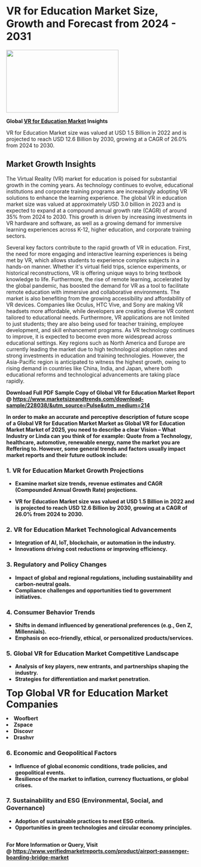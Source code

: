 <H1>VR for Education Market Size, Growth and Forecast from 2024 - 2031</H1><img class="aligncenter size-medium wp-image-584254" src="https://thirdeyenews.in/wp-content/uploads/2024/09/Global-Market-Research-300x168.jpeg" alt="" width="300" height="168" /><p><strong>Global&nbsp;<a href="https://www.marketsizeandtrends.com/download-sample/228038/&amp;utm_source=Pulse&amp;utm_medium=214">VR for Education Market</a> Insights</strong></p><p>VR for Education Market size was valued at USD 1.5 Billion in 2022 and is projected to reach USD 12.6 Billion by 2030, growing at a CAGR of 26.0% from 2024 to 2030.</p><p><h2>Market Growth Insights</h2> <p>The Virtual Reality (VR) market for education is poised for substantial growth in the coming years. As technology continues to evolve, educational institutions and corporate training programs are increasingly adopting VR solutions to enhance the learning experience. The global VR in education market size was valued at approximately USD 3.0 billion in 2023 and is expected to expand at a compound annual growth rate (CAGR) of around 35% from 2024 to 2030. This growth is driven by increasing investments in VR hardware and software, as well as a growing demand for immersive learning experiences across K-12, higher education, and corporate training sectors.</p> <p><strong></strong></p> <p>Several key factors contribute to the rapid growth of VR in education. First, the need for more engaging and interactive learning experiences is being met by VR, which allows students to experience complex subjects in a hands-on manner. Whether it's virtual field trips, science experiments, or historical reconstructions, VR is offering unique ways to bring textbook knowledge to life. Furthermore, the rise of remote learning, accelerated by the global pandemic, has boosted the demand for VR as a tool to facilitate remote education with immersive and collaborative environments. The market is also benefiting from the growing accessibility and affordability of VR devices. Companies like Oculus, HTC Vive, and Sony are making VR headsets more affordable, while developers are creating diverse VR content tailored to educational needs. Furthermore, VR applications are not limited to just students; they are also being used for teacher training, employee development, and skill enhancement programs. As VR technology continues to improve, it is expected to become even more widespread across educational settings. Key regions such as North America and Europe are currently leading the market due to high technological adoption rates and strong investments in education and training technologies. However, the Asia-Pacific region is anticipated to witness the highest growth, owing to rising demand in countries like China, India, and Japan, where both educational reforms and technological advancements are taking place rapidly.</p> <p><strong></p><p><span class=""><strong>Download Full PDF Sample Copy of Global VR for Education Market Report</strong> @ <a href="https://www.marketsizeandtrends.com/download-sample/228038/&amp;utm_source=Pulse&amp;utm_medium=214" target="_blank">https://www.marketsizeandtrends.com/download-sample/228038/&amp;utm_source=Pulse&amp;utm_medium=214</a></span></p><p>In order to make an accurate and perceptive description of future scope of a Global&nbsp;VR for Education Market Market as Global&nbsp;VR for Education Market Market of 2025, you need to describe a clear Vision &ndash; What Industry or Linda can you think of for example: Quote from a Technology, healthcare, automotive, renewable energy, name the market you are Reffering to. However, some general trends and factors usually impact market reports and their future outlook include:</p><h3>1.&nbsp;<strong>VR for Education Market Growth Projections</strong></h3><ul><li>Examine market size trends, revenue estimates and CAGR (Compounded Annual Growth Rate) projections.</li><li><p>VR for Education Market size was valued at USD 1.5 Billion in 2022 and is projected to reach USD 12.6 Billion by 2030, growing at a CAGR of 26.0% from 2024 to 2030.</p></li></ul><h3>2.&nbsp;<strong>VR for Education Market Technological Advancements</strong></h3><ul><li>Integration of AI, IoT, blockchain, or automation in the industry.</li><li>Innovations driving cost reductions or improving efficiency.</li></ul><h3>3.&nbsp;<strong>Regulatory and Policy Changes</strong></h3><ul><li>Impact of global and regional regulations, including sustainability and carbon-neutral goals.</li><li>Compliance challenges and opportunities tied to government initiatives.</li></ul><h3>4.&nbsp;<strong>Consumer Behavior Trends</strong></h3><ul><li>Shifts in demand influenced by generational preferences (e.g., Gen Z, Millennials).</li><li>Emphasis on eco-friendly, ethical, or personalized products/services.</li></ul><h3>5.&nbsp;<strong>Global VR for Education Market Competitive Landscape</strong></h3><ul><li>Analysis of key players, new entrants, and partnerships shaping the industry.</li><li>Strategies for differentiation and market penetration.</li></ul><p data-pm-slice="1 1 []"><span style="color: inherit; font-family: inherit; font-size: 25px;">Top Global VR for Education Market Companies</span></p><div class="" data-test-id=""><p><li>Woofbert</li><li> Zspace</li><li> Discovr</li><li> Drashvr</li></p></div><h3>6.&nbsp;<strong>Economic and Geopolitical Factors</strong></h3><ul><li>Influence of global economic conditions, trade policies, and geopolitical events.</li><li>Resilience of the market to inflation, currency fluctuations, or global crises.</li></ul><h3>7.&nbsp;<strong>Sustainability and ESG (Environmental, Social, and Governance)</strong></h3><ul><li>Adoption of sustainable practices to meet ESG criteria.</li><li>Opportunities in green technologies and circular economy principles.</li></ul><h2><strong style="font-size: 14px;">For More Information or Query, Visit @&nbsp;</strong><a style="background-color: #ffffff; font-size: 14px;" href="https://www.marketsizeandtrends.com/report/vr-for-education-market/" target="_blank">https://www.verifiedmarketreports.com/product/airport-passenger-boarding-bridge-market</a></h2>
